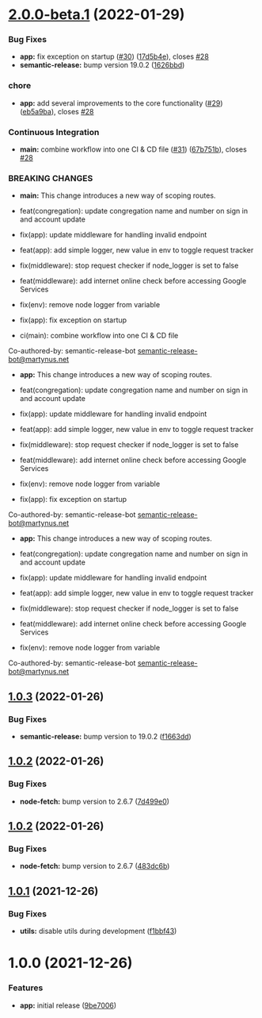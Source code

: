 # [2.0.0-beta.1](https://github.com/sws2apps/sws2apps-api/compare/v1.0.2-beta.1...v2.0.0-beta.1) (2022-01-29)


### Bug Fixes

* **app:** fix exception on startup ([#30](https://github.com/sws2apps/sws2apps-api/issues/30)) ([17d5b4e](https://github.com/sws2apps/sws2apps-api/commit/17d5b4ea17ac7261fdbcf9d98654bc7473e24d44)), closes [#28](https://github.com/sws2apps/sws2apps-api/issues/28)
* **semantic-release:** bump version 19.0.2 ([1626bbd](https://github.com/sws2apps/sws2apps-api/commit/1626bbd428c0ea5ab2ed9209a2a69582492e5f13))


### chore

* **app:** add several improvements to the core functionality ([#29](https://github.com/sws2apps/sws2apps-api/issues/29)) ([eb5a9ba](https://github.com/sws2apps/sws2apps-api/commit/eb5a9ba2c5e7280857aed92ee5165f2ac3414434)), closes [#28](https://github.com/sws2apps/sws2apps-api/issues/28)


### Continuous Integration

* **main:** combine workflow into one CI & CD file ([#31](https://github.com/sws2apps/sws2apps-api/issues/31)) ([67b751b](https://github.com/sws2apps/sws2apps-api/commit/67b751b962f4f13e643f10f92d1700e91bb1ad62)), closes [#28](https://github.com/sws2apps/sws2apps-api/issues/28)


### BREAKING CHANGES

* **main:** This change introduces a new way of scoping routes.

* feat(congregation): update congregation name and number on sign in and account update

* fix(app): update middleware for handling invalid endpoint

* feat(app): add simple logger, new value in env to toggle request tracker

* fix(middleware): stop request checker if node_logger is set to false

* feat(middleware): add internet online check before accessing Google Services

* fix(env): remove node logger from variable

* fix(app): fix exception on startup

* ci(main): combine workflow into one CI & CD file

Co-authored-by: semantic-release-bot <semantic-release-bot@martynus.net>
* **app:** This change introduces a new way of scoping routes.

* feat(congregation): update congregation name and number on sign in and account update

* fix(app): update middleware for handling invalid endpoint

* feat(app): add simple logger, new value in env to toggle request tracker

* fix(middleware): stop request checker if node_logger is set to false

* feat(middleware): add internet online check before accessing Google Services

* fix(env): remove node logger from variable

* fix(app): fix exception on startup

Co-authored-by: semantic-release-bot <semantic-release-bot@martynus.net>
* **app:** This change introduces a new way of scoping routes.

* feat(congregation): update congregation name and number on sign in and account update

* fix(app): update middleware for handling invalid endpoint

* feat(app): add simple logger, new value in env to toggle request tracker

* fix(middleware): stop request checker if node_logger is set to false

* feat(middleware): add internet online check before accessing Google Services

* fix(env): remove node logger from variable

Co-authored-by: semantic-release-bot <semantic-release-bot@martynus.net>

## [1.0.3](https://github.com/sws2apps/sws2apps-api/compare/v1.0.2...v1.0.3) (2022-01-26)


### Bug Fixes

* **semantic-release:** bump version to 19.0.2 ([f1663dd](https://github.com/sws2apps/sws2apps-api/commit/f1663ddaf535a485f38bd90507007d59ac20b82a))

## [1.0.2](https://github.com/sws2apps/sws2apps-api/compare/v1.0.1...v1.0.2) (2022-01-26)


### Bug Fixes

* **node-fetch:** bump version to 2.6.7 ([7d499e0](https://github.com/sws2apps/sws2apps-api/commit/7d499e075b4688d7ff496c083bd92eba96297d63))

## [1.0.2](https://github.com/sws2apps/sws2apps-api/compare/v1.0.1...v1.0.2) (2022-01-26)


### Bug Fixes

* **node-fetch:** bump version to 2.6.7 ([483dc6b](https://github.com/sws2apps/sws2apps-api/commit/483dc6b4f075cb6a909e5cb79c57e6e5365c1a07))

## [1.0.1](https://github.com/sws2apps/sws2apps-api/compare/v1.0.0...v1.0.1) (2021-12-26)


### Bug Fixes

* **utils:** disable utils during development ([f1bbf43](https://github.com/sws2apps/sws2apps-api/commit/f1bbf43dcabfcc1c5cc463987f06478182f7a983))

# 1.0.0 (2021-12-26)


### Features

* **app:** initial release ([9be7006](https://github.com/sws2apps/sws2apps-api/commit/9be7006d4740f2765eb103c1799f0693d6b5c077))
